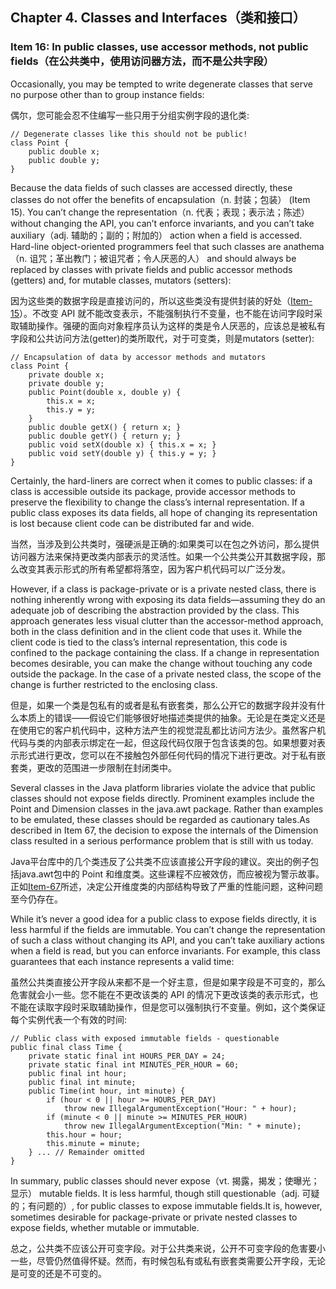 ## Chapter 4. Classes and Interfaces（类和接口）

### Item 16: In public classes, use accessor methods, not public fields（在公共类中，使用访问器方法，而不是公共字段）

Occasionally, you may be tempted to write degenerate classes that serve no purpose other than to group instance fields:

偶尔，您可能会忍不住编写一些只用于分组实例字段的退化类:

```
// Degenerate classes like this should not be public!
class Point {
    public double x;
    public double y;
}
```

Because the data fields of such classes are accessed directly, these classes do not offer the benefits of encapsulation（n. 封装；包装） (Item 15). You can’t change the representation（n. 代表；表现；表示法；陈述） without changing the API, you can’t enforce invariants, and you can’t take auxiliary（adj. 辅助的；副的；附加的） action when a field is accessed. Hard-line object-oriented programmers feel that such classes are anathema（n. 诅咒；革出教门；被诅咒者；令人厌恶的人） and should always be replaced by classes with private fields and public accessor methods (getters) and, for mutable classes, mutators (setters):

因为这些类的数据字段是直接访问的，所以这些类没有提供封装的好处（[Item-15](https://github.com/clxering/Effective-Java-3rd-edition-Chinese-English-bilingual/blob/master/Chapter-4/Chapter-4-Item-15-Minimize-the-accessibility-of-classes-and-members.md)）。不改变 API 就不能改变表示，不能强制执行不变量，也不能在访问字段时采取辅助操作。强硬的面向对象程序员认为这样的类是令人厌恶的，应该总是被私有字段和公共访问方法(getter)的类所取代，对于可变类，则是mutators (setter):

```
// Encapsulation of data by accessor methods and mutators
class Point {
    private double x;
    private double y;
    public Point(double x, double y) {
        this.x = x;
        this.y = y;
    }
    public double getX() { return x; }
    public double getY() { return y; }
    public void setX(double x) { this.x = x; }
    public void setY(double y) { this.y = y; }
}
```

Certainly, the hard-liners are correct when it comes to public classes: if a class is accessible outside its package, provide accessor methods to preserve the flexibility to change the class’s internal representation. If a public class exposes its data fields, all hope of changing its representation is lost because client code can be distributed far and wide.

当然，当涉及到公共类时，强硬派是正确的:如果类可以在包之外访问，那么提供访问器方法来保持更改类内部表示的灵活性。如果一个公共类公开其数据字段，那么改变其表示形式的所有希望都将落空，因为客户机代码可以广泛分发。

However, if a class is package-private or is a private nested class, there is nothing inherently wrong with exposing its data fields—assuming they do an adequate job of describing the abstraction provided by the class. This approach generates less visual clutter than the accessor-method approach, both in the class definition and in the client code that uses it. While the client code is tied to the class’s internal representation, this code is confined to the package containing the class. If a change in representation becomes desirable, you can make the change without touching any code outside the package. In the case of a private nested class, the scope of the change is further restricted to the enclosing class.

但是，如果一个类是包私有的或者是私有嵌套类，那么公开它的数据字段并没有什么本质上的错误——假设它们能够很好地描述类提供的抽象。无论是在类定义还是在使用它的客户机代码中，这种方法产生的视觉混乱都比访问方法少。虽然客户机代码与类的内部表示绑定在一起，但这段代码仅限于包含该类的包。如果想要对表示形式进行更改，您可以在不接触包外部任何代码的情况下进行更改。对于私有嵌套类，更改的范围进一步限制在封闭类中。

Several classes in the Java platform libraries violate the advice that public classes should not expose fields directly. Prominent examples include the Point and Dimension classes in the java.awt package. Rather than examples to be emulated, these classes should be regarded as cautionary tales.As described in Item 67, the decision to expose the internals of the Dimension class resulted in a serious performance problem that is still with us today.

Java平台库中的几个类违反了公共类不应该直接公开字段的建议。突出的例子包括java.awt包中的 Point 和维度类。这些课程不应被效仿，而应被视为警示故事。正如[Item-67](https://github.com/clxering/Effective-Java-3rd-edition-Chinese-English-bilingual/blob/master/Chapter-9/Chapter-9-Item-67-Optimize-judiciously.md)所述，决定公开维度类的内部结构导致了严重的性能问题，这种问题至今仍存在。

While it’s never a good idea for a public class to expose fields directly, it is less harmful if the fields are immutable. You can’t change the representation of such a class without changing its API, and you can’t take auxiliary actions when a field is read, but you can enforce invariants. For example, this class guarantees that each instance represents a valid time:

虽然公共类直接公开字段从来都不是一个好主意，但是如果字段是不可变的，那么危害就会小一些。您不能在不更改该类的 API 的情况下更改该类的表示形式，也不能在读取字段时采取辅助操作，但是您可以强制执行不变量。例如，这个类保证每个实例代表一个有效的时间:

```
// Public class with exposed immutable fields - questionable
public final class Time {
    private static final int HOURS_PER_DAY = 24;
    private static final int MINUTES_PER_HOUR = 60;
    public final int hour;
    public final int minute;
    public Time(int hour, int minute) {
        if (hour < 0 || hour >= HOURS_PER_DAY)
            throw new IllegalArgumentException("Hour: " + hour);
        if (minute < 0 || minute >= MINUTES_PER_HOUR)
            throw new IllegalArgumentException("Min: " + minute);
        this.hour = hour;
        this.minute = minute;
    } ... // Remainder omitted
}
```

In summary, public classes should never expose（vt. 揭露，揭发；使曝光；显示） mutable fields. It is less harmful, though still questionable（adj. 可疑的；有问题的）, for public classes to expose immutable fields.It is, however, sometimes desirable for package-private or private nested classes to expose fields, whether mutable or immutable.

总之，公共类不应该公开可变字段。对于公共类来说，公开不可变字段的危害要小一些，尽管仍然值得怀疑。然而，有时候包私有或私有嵌套类需要公开字段，无论是可变的还是不可变的。
